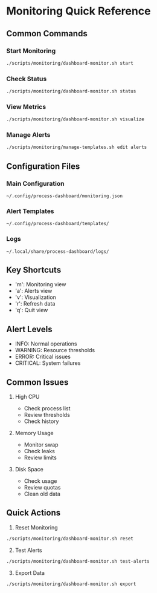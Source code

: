 # Monitoring Quick Reference

## Common Commands

### Start Monitoring
```bash
./scripts/monitoring/dashboard-monitor.sh start
```

### Check Status
```bash
./scripts/monitoring/dashboard-monitor.sh status
```

### View Metrics
```bash
./scripts/monitoring/dashboard-monitor.sh visualize
```

### Manage Alerts
```bash
./scripts/monitoring/manage-templates.sh edit alerts
```

## Configuration Files

### Main Configuration
`~/.config/process-dashboard/monitoring.json`

### Alert Templates
`~/.config/process-dashboard/templates/`

### Logs
`~/.local/share/process-dashboard/logs/`

## Key Shortcuts

- 'm': Monitoring view
- 'a': Alerts view
- 'v': Visualization
- 'r': Refresh data
- 'q': Quit view

## Alert Levels

- INFO: Normal operations
- WARNING: Resource thresholds
- ERROR: Critical issues
- CRITICAL: System failures

## Common Issues

1. High CPU
   - Check process list
   - Review thresholds
   - Check history

2. Memory Usage
   - Monitor swap
   - Check leaks
   - Review limits

3. Disk Space
   - Check usage
   - Review quotas
   - Clean old data

## Quick Actions

1. Reset Monitoring
```bash
./scripts/monitoring/dashboard-monitor.sh reset
```

2. Test Alerts
```bash
./scripts/monitoring/dashboard-monitor.sh test-alerts
```

3. Export Data
```bash
./scripts/monitoring/dashboard-monitor.sh export
```
